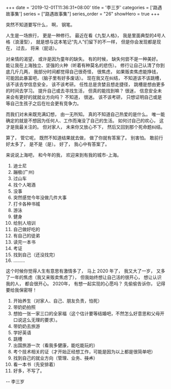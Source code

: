 +++
date = '2019-12-01T11:36:31+08:00'
title = '李三岁'
categories = ['路遇故事集']
series = ["路遇故事集"]
series_order = "26"
showHero = true
+++

突然不知道要写什么，
啊，
钢笔。

人生是一场旅行，
更是一种修行。
最近在看《九型人格》，
我是里面典型的4号人格（浪漫型），
就是想与这本笔记“先人”们留下的不一样，
但是你会发现都是现在，
过去，
将来（屁话）。

对亲情的渴望，
或许是因为童年的缺失。
有的时候，
缺失何尝不是一种美好。
能让我在上海独立、坚强的火种（听着有种莫名的悲伤）。
修行让自己认清了你到底几斤几两，
我部分时间都觉得自己很奇怪，
很焦虑，
如果贩卖焦虑能挣钱，
可能因此暴富吧，（脑子里有好多废话）。
现在我又在纠结，
不知道该不该跳槽，
该不该去学信息安全，
该不该考研。
任性总是贪婪且想走捷径，
跳槽是想由更多的时间去学习。
提升自己或去寻找生活，
但真的能找到嘛？
很迷，
信息安全未来会有更好的就就业方向吗？
不知道，
很迷。
该不该考研，
只想证明自己或是等自己生孩子之后在社会更有竞争力。

而我们对未来既充满幻想，
由一无所知。
真的不知道自己热爱的是什么。
唯一能确定的就是不想因为任何人、工作而淹没了自己的生活。
如何讨自己的欢心，
这才是我最关注的。
但对家人，
未来你又放心不下，
然后又回到那个死命题纠结。

算了，
管它呢，
既然不知道结果就去做，
做了你就有答案了。
别害怕。
敢前行好太多了，
是不是（是）。
好了，
我心中有答案了。

来说说上海吧，
和今年的我，
欢迎来到有我的城市-上海。

1. 迪士尼
2. 蹦极(广州)
3. 过山车
4. 找个人喝酒
5. 没事
6. 突然感觉今年没做几件大事
7. 打卡各种书城
8. 游泳
9. 健身
10. 给别人培训
11. 自己做好吃的
12. 有自己的徒弟
13. 读完一本书
14. 考证
15. 找到自己（还没找完）
16. ………

这个时候你觉得人生有意思有激情多了，
马上 2020 年了，
我又大了一岁，
又多了一年的焦虑（我又来贩卖焦虑了），
但我始终想让自己活的很开心，
想让认识我的人，
都会很开心。
2020年，
有想一起实现的心愿吗？
先偷偷告诉你，
记得要给我保密呀！

1. 开始养生（对家人、自己、朋友负责，怕死）
2. 带奶奶拍照
3. 想拍一张一家三口的全家福（这个估计要等结婚吧，不然怎么好意思和父母开口说这么无理的要求）。
4. 带奶奶去旅游
5. 学好英语
6. 跳槽
7. 出国旅游一次（看我多健康，能吃能玩的）
8. 考个技术相关的证（才开始正经想工作，可能是因为以上都是很简单吧）
9. 找到自己的就业方向（管理、业务、~~技术~~）
10. 看一本书（先安排着）
11. 好多，不写了。

-- 李三岁
